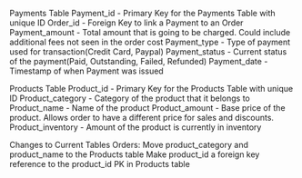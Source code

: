 Payments Table
Payment_id - Primary Key for the Payments Table with unique ID
Order_id - Foreign Key to link a Payment to an Order
Payment_amount - Total amount that is going to be charged. Could include additional fees not seen in the order cost
Payment_type - Type of payment used for transaction(Credit Card, Paypal)
Payment_status - Current status of the payment(Paid, Outstanding, Failed, Refunded)
Payment_date - Timestamp of when Payment was issued

Products Table
Product_id - Primary Key for the Products Table with unique ID
Product_category - Category of the product that it belongs to
Product_name - Name of the product
Product_amount - Base price of the product. Allows order to have a different price for sales and discounts.
Product_inventory - Amount of the product is currently in inventory

Changes to Current Tables
Orders:
Move product_category and product_name to the Products table
Make product_id a foreign key reference to the product_id PK in Products table
